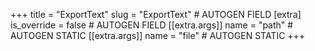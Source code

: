 +++
title = "ExportText"
slug = "ExportText" # AUTOGEN FIELD
[extra]
is_override = false # AUTOGEN FIELD
[[extra.args]]
name = "path" # AUTOGEN STATIC
[[extra.args]]
name = "file" # AUTOGEN STATIC
+++